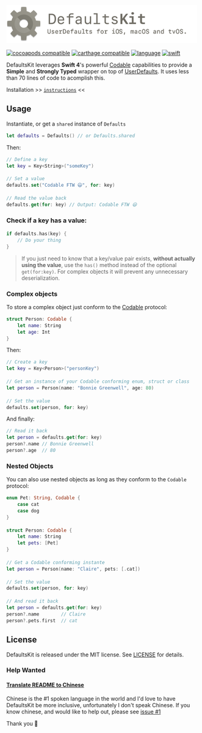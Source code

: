 
![DefaultsKit](/DefaultsKit.png?raw=true)

[![cocoapods compatible](https://img.shields.io/badge/cocoapods-compatible-brightgreen.svg)](https://cocoapods.org/pods/DefaultsKit)
[![carthage compatible](https://img.shields.io/badge/carthage-compatible-brightgreen.svg)](https://github.com/Carthage/Carthage)
[![language](https://img.shields.io/badge/spm-compatible-brightgreen.svg)](https://swift.org)
[![swift](https://img.shields.io/badge/swift-4.0+-orange.svg)](https://github.com/nmdias/DefaultsKit/releases)

DefaultsKit leverages **Swift 4**'s powerful [Codable](https://developer.apple.com/documentation/swift/codable) capabilities to provide a **Simple** and **Strongly Typed** wrapper on top of [UserDefaults](https://developer.apple.com/documentation/foundation/userdefaults). It uses less than 70 lines of code to acomplish this.

Installation >> [`instructions`](https://github.com/nmdias/DefaultsKit/blob/master/INSTALL.md) <<

## Usage

Instantiate, or get a `shared` instance of `Defaults`
```swift
let defaults = Defaults() // or Defaults.shared
```

Then:

```swift
// Define a key
let key = Key<String>("someKey")

// Set a value
defaults.set("Codable FTW 😃", for: key)

// Read the value back
defaults.get(for: key) // Output: Codable FTW 😃
```

### Check if a key has a value:

```swift
if defaults.has(key) { 
    // Do your thing
}
```
> If you just need to know that a key/value pair exists, **without actually using the value**, use the `has()` method instead of the optional `get(for:key)`. For complex objects it will prevent any unnecessary deserialization. 

### Complex objects

To store a complex object just conform to the [Codable](https://developer.apple.com/documentation/swift/codable) protocol:

```swift
struct Person: Codable {
    let name: String
    let age: Int
}
```

Then:

```swift
// Create a key
let key = Key<Person>("personKey")

// Get an instance of your Codable conforming enum, struct or class
let person = Person(name: "Bonnie Greenwell", age: 80)

// Set the value
defaults.set(person, for: key)
```

And finally:

```swift
// Read it back
let person = defaults.get(for: key)
person?.name // Bonnie Greenwell
person?.age  // 80
```

### Nested Objects
You can also use nested objects as long as they conform to the `Codable` protocol:

```swift
enum Pet: String, Codable {
    case cat
    case dog
}

struct Person: Codable {
    let name: String
    let pets: [Pet]
}

// Get a Codable conforming instante
let person = Person(name: "Claire", pets: [.cat])

// Set the value
defaults.set(person, for: key)

// And read it back
let person = defaults.get(for: key)
person?.name        // Claire
person?.pets.first  // cat
```

## License

DefaultsKit is released under the MIT license. See [LICENSE](https://github.com/nmdias/DefaultsKit/blob/master/LICENSE) for details.

### Help Wanted
#### [Translate README to Chinese](https://github.com/nmdias/DefaultsKit/issues/1)
Chinese is the #1 spoken language in the world and I'd love to have DefaultsKit be more inclusive, unfortunately I don't speak Chinese. If you know chinese, and would like to help out, please see [issue #1](https://github.com/nmdias/DefaultsKit/issues/1)

Thank you 🙏

